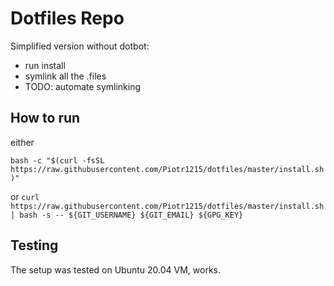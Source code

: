 # Dotfiles Repo

Simplified version without dotbot:

- run install
- symlink all the .files
- TODO: automate symlinking

## How to run

either

`bash -c "$(curl -fsSL https://raw.githubusercontent.com/Piotr1215/dotfiles/master/install.sh)"`

or `curl https://raw.githubusercontent.com/Piotr1215/dotfiles/master/install.sh | bash -s -- ${GIT_USERNAME} ${GIT_EMAIL} ${GPG_KEY}`

## Testing

The setup was tested on Ubuntu 20.04 VM, works.
